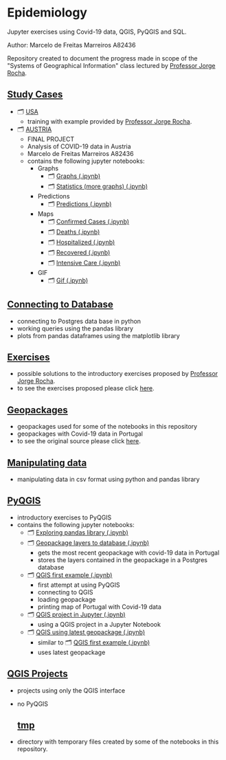 # Epidemiology
 Jupyter exercises using Covid-19 data, QGIS, PyQGIS and SQL.  

 Author: Marcelo de Freitas Marreiros A82436
 
 Repository created to document the progress made in scope of the "Systems of Geographical Information" class lectured by [Professor Jorge Rocha](https://github.com/jgrocha).

  ## [Study Cases](https://github.com/MarcelodeFreitas/Epidemiology/tree/master/Manipulating%20data)

 - 🗂️ [USA](https://github.com/MarcelodeFreitas/Epidemiology/tree/master/Study%20Cases/USA)
 	- training with example provided by [Professor Jorge Rocha](https://github.com/jgrocha).
 - 🗂️ [AUSTRIA](https://github.com/MarcelodeFreitas/Epidemiology/tree/master/Study%20Cases/AUSTRIA)
 	- FINAL PROJECT
 	- Analysis of COVID-19 data in Austria
 	- Marcelo de Freitas Marreiros A82436
 	- contains the following jupyter notebooks:
 		- Graphs
 			- 🗂️ [Graphs (.ipynb)](https://github.com/MarcelodeFreitas/Epidemiology/blob/master/Study%20Cases/AUSTRIA/COVID-19_Austria-GRAPHS.ipynb)
 			- 🗂️ [Statistics (more graphs) (.ipynb)](https://github.com/MarcelodeFreitas/Epidemiology/blob/master/Study%20Cases/AUSTRIA/COVID-19_Austria_statistics.ipynb)
 		- Predictions
 			- 🗂️ [Predictions (.ipynb)](https://github.com/MarcelodeFreitas/Epidemiology/blob/master/Study%20Cases/AUSTRIA/COVID-19_Austria_predictions.ipynb)
 		- Maps
 			- 🗂️ [Confirmed Cases (.ipynb)](https://github.com/MarcelodeFreitas/Epidemiology/blob/master/Study%20Cases/AUSTRIA/COVID-19_Austria_map_cases.ipynb)
 			- 🗂️ [Deaths (.ipynb)](https://github.com/MarcelodeFreitas/Epidemiology/blob/master/Study%20Cases/AUSTRIA/COVID-19_Austria_map_deaths.ipynb)
 			- 🗂️ [Hospitalized (.ipynb)](https://github.com/MarcelodeFreitas/Epidemiology/blob/master/Study%20Cases/AUSTRIA/COVID-19_Austria_map_hospitalized.ipynb)
 			- 🗂️ [Recovered (.ipynb)](https://github.com/MarcelodeFreitas/Epidemiology/blob/master/Study%20Cases/AUSTRIA/COVID-19_Austria_map_recovered.ipynb)
 			- 🗂️ [Intensive Care (.ipynb)](https://github.com/MarcelodeFreitas/Epidemiology/blob/master/Study%20Cases/AUSTRIA/COVID-19_Austria_map_intensive_care.ipynb)
 		- GIF
 			- 🗂️ [Gif (.ipynb)](https://github.com/MarcelodeFreitas/Epidemiology/blob/master/Study%20Cases/AUSTRIA/COVID-19_Austria_gif.ipynb)



 ## [Connecting to Database](https://github.com/MarcelodeFreitas/Epidemiology/tree/master/Connecting%20to%20Database)

 - connecting to Postgres data base in python
 - working queries using the pandas library
 - plots from pandas dataframes using the matplotlib library


  ## [Exercises](https://github.com/MarcelodeFreitas/Epidemiology/tree/master/Exercises)

 - possible solutions to the introductory exercises proposed by [Professor Jorge Rocha](https://github.com/jgrocha).
 - to see the exercises proposed please click [here](https://github.com/jgrocha/covid-pt/tree/master/Jupyter).



  ## [Geopackages](https://github.com/MarcelodeFreitas/Epidemiology/tree/master/Geopackages)

 - geopackages used for some of the notebooks in this repository
 - geopackages with Covid-19 data in Portugal
 - to see the original source please click [here](https://github.com/jgrocha/covid-pt/tree/master/geopackages).


 ## [Manipulating data](https://github.com/MarcelodeFreitas/Epidemiology/tree/master/Manipulating%20data)

 - manipulating data in csv format using python and pandas library
 

 ## [PyQGIS](https://github.com/MarcelodeFreitas/Epidemiology/tree/master/PyQGIS)

 - introductory exercises to PyQGIS
 - contains the following jupyter notebooks:
 	- 🗂️ [Exploring pandas library (.ipynb)](https://github.com/MarcelodeFreitas/Epidemiology/blob/master/PyQGIS/exploring_pandas_library.ipynb)
 	- 🗂️ [Geopackage layers to database (.ipynb)](https://github.com/MarcelodeFreitas/Epidemiology/blob/master/PyQGIS/geopackage_layers_to_database.ipynb)
 		- gets the most recent geopackage with covid-19 data in Portugal
 		- stores the layers contained in the geopackage in a Postgres database
 	- 🗂️ [QGIS first example (.ipynb)](https://github.com/MarcelodeFreitas/Epidemiology/blob/master/PyQGIS/qgis_first_example.ipynb)
 		- first attempt at using PyQGIS
 		- connecting to QGIS
 		- loading geopackage
 		- printing map of Portugal with Covid-19 data
 	- 🗂️ [QGIS project in Jupyter (.ipynb)](https://github.com/MarcelodeFreitas/Epidemiology/blob/master/PyQGIS/qgis_project_in_jupyter.ipynb)
 		- using a QGIS project in a Jupyter Notebook
 	- 🗂️ [QGIS using latest geopackage (.ipynb)](https://github.com/MarcelodeFreitas/Epidemiology/blob/master/PyQGIS/qgis_using_latest_geopackage.ipynb)
 		- similar to 🗂️ [QGIS first example (.ipynb)](https://github.com/MarcelodeFreitas/Epidemiology/blob/master/PyQGIS/qgis_first_example.ipynb)
 		- uses latest geopackage


  ## [QGIS Projects](https://github.com/MarcelodeFreitas/Epidemiology/tree/master/Study%20Cases)

 - projects using only the QGIS interface 
 - no PyQGIS


   ## [tmp](https://github.com/MarcelodeFreitas/Epidemiology/tree/master/Manipulating%20data)

 - directory with temporary files created by some of the notebooks in this repository.